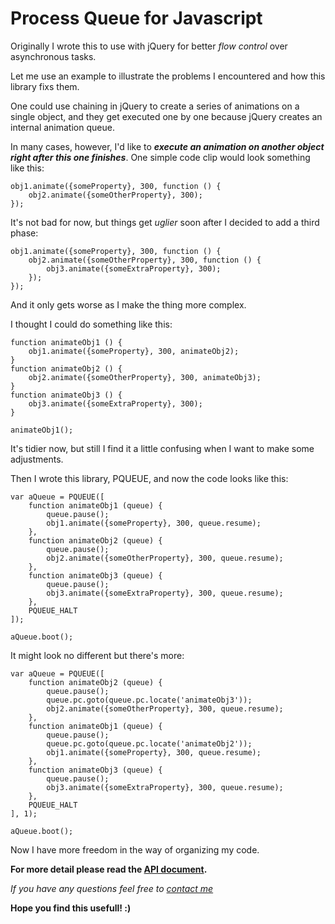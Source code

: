 Process Queue for Javascript
============================

Originally I wrote this to use with jQuery for better _flow control_ over asynchronous
tasks.

Let me use an example to illustrate the problems I encountered and how this library fixs
them.

One could use chaining in jQuery to create a series of animations on a single object, and
they get executed one by one because jQuery creates an internal animation queue.

In many cases, however, I'd like to ___execute an animation on another object right after
this one finishes___. One simple code clip would look something like this:

	obj1.animate({someProperty}, 300, function () {
		obj2.animate({someOtherProperty}, 300);
	});

It's not bad for now, but things get _uglier_ soon after I decided to add a third phase:

	obj1.animate({someProperty}, 300, function () {
		obj2.animate({someOtherProperty}, 300, function () {
			obj3.animate({someExtraProperty}, 300);
		});
	});

And it only gets worse as I make the thing more complex.

I thought I could do something like this:

	function animateObj1 () {
		obj1.animate({someProperty}, 300, animateObj2);
	}
	function animateObj2 () {
		obj2.animate({someOtherProperty}, 300, animateObj3);
	}
	function animateObj3 () {
		obj3.animate({someExtraProperty}, 300);
	}
	
	animateObj1();

It's tidier now, but still I find it a little confusing when I want to make some
adjustments.

Then I wrote this library, PQUEUE, and now the code looks like this:

	var aQueue = PQUEUE([
		function animateObj1 (queue) {
			queue.pause();
			obj1.animate({someProperty}, 300, queue.resume);
		},
		function animateObj2 (queue) {
			queue.pause();
			obj2.animate({someOtherProperty}, 300, queue.resume);
		},
		function animateObj3 (queue) {
			queue.pause();
			obj3.animate({someExtraProperty}, 300, queue.resume);
		},
		PQUEUE_HALT
	]);
	
	aQueue.boot();

It might look no different but there's more:

	var aQueue = PQUEUE([
		function animateObj2 (queue) {
			queue.pause();
			queue.pc.goto(queue.pc.locate('animateObj3'));
			obj2.animate({someOtherProperty}, 300, queue.resume);
		},
		function animateObj1 (queue) {
			queue.pause();
			queue.pc.goto(queue.pc.locate('animateObj2'));
			obj1.animate({someProperty}, 300, queue.resume);
		},
		function animateObj3 (queue) {
			queue.pause();
			obj3.animate({someExtraProperty}, 300, queue.resume);
		},
		PQUEUE_HALT
	], 1);
	
	aQueue.boot();

Now I have more freedom in the way of organizing my code.

**For more detail please read the [API document](API_DOCUMENT_v2.4.md).**

*If you have any questions feel free to [contact me](mailto:hello@xc-h.net)*

**Hope you find this usefull! :)**
